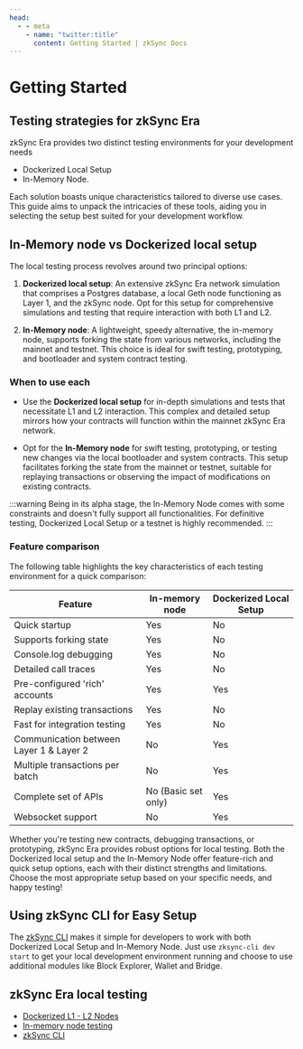 ```yaml
---
head:
  - - meta
    - name: "twitter:title"
      content: Getting Started | zkSync Docs
---
```


# Getting Started

## Testing strategies for zkSync Era

zkSync Era provides two distinct testing environments for your development needs

- Dockerized Local Setup
- In-Memory Node.

Each solution boasts unique characteristics tailored to diverse use cases. This guide aims to unpack the intricacies of these tools, aiding you in selecting the setup best suited for your development workflow.

## In-Memory node vs Dockerized local setup

The local testing process revolves around two principal options:

1. **Dockerized local setup**: An extensive zkSync Era network simulation that comprises a Postgres database, a local Geth node functioning as Layer 1, and the zkSync node. Opt for this setup for comprehensive simulations and testing that require interaction with both L1 and L2.

2. **In-Memory node**: A lightweight, speedy alternative, the in-memory node, supports forking the state from various networks, including the mainnet and testnet. This choice is ideal for swift testing, prototyping, and bootloader and system contract testing.

### When to use each

- Use the **Dockerized local setup** for in-depth simulations and tests that necessitate L1 and L2 interaction. This complex and detailed setup mirrors how your contracts will function within the mainnet zkSync Era network.

- Opt for the **In-Memory node** for swift testing, prototyping, or testing new changes via the local bootloader and system contracts. This setup facilitates forking the state from the mainnet or testnet, suitable for replaying transactions or observing the impact of modifications on existing contracts.

:::warning
Being in its alpha stage, the In-Memory Node comes with some constraints and doesn't fully support all functionalities. For definitive testing, Dockerized Local Setup or a testnet is highly recommended.
:::

### Feature comparison

The following table highlights the key characteristics of each testing environment for a quick comparison:

| Feature                                 | In-memory node      | Dockerized Local Setup |
| --------------------------------------- | ------------------- | ---------------------- |
| Quick startup                           | Yes                 | No                     |
| Supports forking state                  | Yes                 | No                     |
| Console.log debugging                   | Yes                 | No                     |
| Detailed call traces                    | Yes                 | No                     |
| Pre-configured 'rich' accounts          | Yes                 | Yes                    |
| Replay existing transactions            | Yes                 | No                     |
| Fast for integration testing            | Yes                 | No                     |
| Communication between Layer 1 & Layer 2 | No                  | Yes                    |
| Multiple transactions per batch         | No                  | Yes                    |
| Complete set of APIs                    | No (Basic set only) | Yes                    |
| Websocket support                       | No                  | Yes                    |

Whether you're testing new contracts, debugging transactions, or prototyping, zkSync Era provides robust options for local testing. Both the Dockerized local setup and the In-Memory Node offer feature-rich and quick setup options, each with their distinct strengths and limitations. Choose the most appropriate setup based on your specific needs, and happy testing!

## Using zkSync CLI for Easy Setup

The [zkSync CLI](../../build/tooling/zksync-cli/getting-started.md) makes it simple for developers to work with both Dockerized Local Setup and In-Memory Node. Just use `zksync-cli dev start` to get your local development environment running and choose to use additional modules like Block Explorer, Wallet and Bridge.

## zkSync Era local testing

- [Dockerized L1 - L2 Nodes](../../build/test-and-debug/dockerized-l1-l2-nodes.md)
- [In-memory node testing](../../build/test-and-debug/era-test-node.md)
- [zkSync CLI](../../build/tooling/zksync-cli/getting-started.md)
